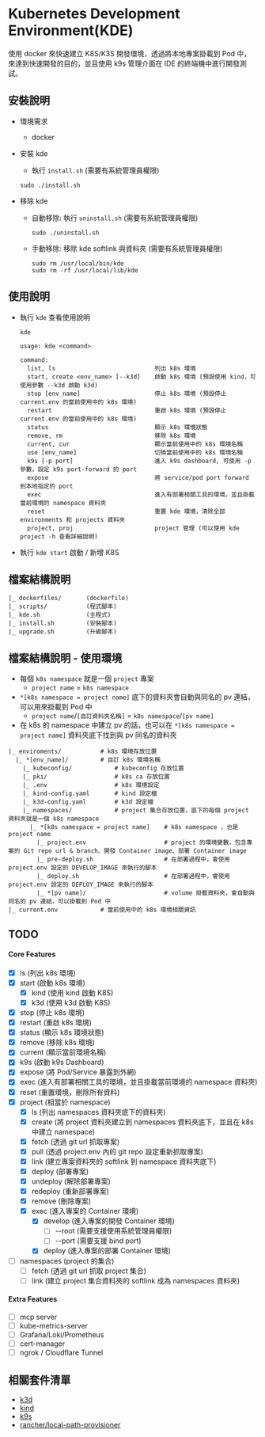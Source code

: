 # Kubernetes Development Environment(KDE)

使用 docker 來快速建立 K8S/K3S 開發環境，透過將本地專案掛載到 Pod 中，來達到快速開發的目的，並且使用 k9s 管理介面在 IDE 的終端機中進行開發測試。

## 安裝說明

- 環境需求

  - docker

- 安裝 kde
  - 執行 `install.sh` (需要有系統管理員權限)
  ```
  sudo ./install.sh
  ```
- 移除 kde
  - 自動移除: 執行 `uninstall.sh` (需要有系統管理員權限)
    ```
    sudo ./uninstall.sh
    ```
  - 手動移除: 移除 kde softlink 與資料夾 (需要有系統管理員權限)
    ```
    sudo rm /usr/local/bin/kde
    sudo rm -rf /usr/local/lib/kde
    ```

## 使用說明

- 執行 `kde` 查看使用說明

  ```
  kde
  ```

  ```
  usage: kde <command>

  command:
    list, ls                            列出 k8s 環境
    start, create <env_name> [--k3d]    啟動 k8s 環境 (預設使用 kind，可使用參數 --k3d 啟動 k3d)
    stop [env_name]                     停止 k8s 環境 (預設停止 current.env 的當前使用中的 k8s 環境)
    restart                             重啟 k8s 環境 (預設停止 current.env 的當前使用中的 k8s 環境)
    status                              顯示 k8s 環境狀態
    remove, rm                          移除 k8s 環境
    current, cur                        顯示當前使用中的 k8s 環境名稱
    use [env_name]                      切換當前使用中的 k8s 環境名稱
    k9s [-p port]                       進入 k9s dashboard, 可使用 -p 參數，設定 k9s port-forward 的 port
    expose                              將 service/pod port forward 到本地指定的 port
    exec                                進入有部署相關工具的環境，並且掛載當前環境的 namespace 資料夾
    reset                               重置 kde 環境，清除全部 environments 和 projects 資料夾
    project, proj                       project 管理 (可以使用 kde project -h 查看詳細說明)
  ```

- 執行 `kde start` 啟動 / 新增 K8S

## 檔案結構說明

```
|_ dockerfiles/       (dockerfile)
|_ scripts/           (程式腳本)
|_ kde.sh             (主程式)
|_ install.sh         (安裝腳本)
|_ upgrade.sh         (升級腳本)
```

## 檔案結構說明 - 使用環境

- 每個 `k8s namespace` 就是一個 `project` 專案
  - `project name` = `k8s namespace`
- `*[k8s namespace = project name]` 底下的資料夾會自動與同名的 pv 連結，可以用來掛載到 Pod 中
  - `project name`/`[自訂資料夾名稱]` = `k8s namespace`/`[pv name]`
- 在 k8s 的 namespace 中建立 pv 的話，也可以在 `*[k8s namespace = project name]` 資料夾底下找到與 pv 同名的資料夾

```
|_ enviroments/           # k8s 環境存放位置
  |_ *[env_name]/         # 自訂 k8s 環境名稱
    |_ kubeconfig/            # kubeconfig 存放位置
    |_ pki/                   # k8s ca 存放位置
    |_ .env                   # k8s 環境設定
    |_ kind-config.yaml       # kind 設定檔
    |_ k3d-config.yaml        # k3d 設定檔
    |_ namespaces/            # project 集合存放位置，底下的每個 project 資料夾就是一個 k8s namespace
      |_ *[k8s namespace = project name]    # k8s namespace ，也是 project name
        |_ project.env                      # project 的環境變數，包含專案的 Git repo url & branch、開發 Container image、部署 Container image
        |_ pre-deploy.sh                    # 在部署過程中，會使用 project.env 設定的 DEVELOP_IMAGE 來執行的腳本
        |_ deploy.sh                        # 在部署過程中，會使用 project.env 設定的 DEPLOY_IMAGE 來執行的腳本
        |_ *[pv name]/                      # volume 掛載資料夾，會自動與同名的 pv 連結，可以掛載到 Pod 中
|_ current.env            # 當前使用中的 k8s 環境相關資訊
```

## TODO

#### Core Features

- [x] ls (列出 k8s 環境)
- [x] start (啟動 k8s 環境)
  - [x] kind (使用 kind 啟動 K8S)
  - [x] k3d (使用 k3d 啟動 K8S)
- [x] stop (停止 k8s 環境)
- [x] restart (重啟 k8s 環境)
- [x] status (顯示 k8s 環境狀態)
- [x] remove (移除 k8s 環境)
- [x] current (顯示當前環境名稱)
- [x] k9s (啟動 k9s Dashboard)
- [x] expose (將 Pod/Service 暴露到外網)
- [x] exec (進入有部署相關工具的環境，並且掛載當前環境的 namespace 資料夾)
- [x] reset (重置環境，刪除所有資料)
- [x] project (相當於 namespace)
  - [x] ls (列出 namespaces 資料夾底下的資料夾)
  - [x] create (將 project 資料夾建立到 namespaces 資料夾底下，並且在 k8s 中建立 namespace)
  - [x] fetch (透過 git url 抓取專案)
  - [x] pull (透過 project.env 內的 git repo 設定重新抓取專案)
  - [x] link (建立專案資料夾的 softlink 到 namespace 資料夾底下)
  - [x] deploy (部署專案)
  - [x] undeploy (解除部署專案)
  - [x] redeploy (重新部署專案)
  - [x] remove (刪除專案)
  - [x] exec (進入專案的 Container 環境)
    - [x] develop (進入專案的開發 Container 環境)
      - [ ] --root (需要支援使用系統管理員權限)
      - [ ] --port (需要支援 bind port)
    - [x] deploy (進入專案的部署 Container 環境)
- [ ] namespaces (project 的集合)
  - [ ] fetch (透過 git url 抓取 project 集合)
  - [ ] link (建立 project 集合資料夾的 softlink 成為 namespaces 資料夾)

#### Extra Features

- [ ] mcp server
- [ ] kube-metrics-server
- [ ] Grafana/Loki/Prometheus
- [ ] cert-manager
- [ ] ngrok / Cloudflare Tunnel

## 相關套件清單

- [k3d](https://k3d.io/stable/)
- [kind](https://kind.sigs.k8s.io/)
- [k9s](https://k9scli.io/)
- [rancher/local-path-provisioner](https://github.com/rancher/local-path-provisioner)
